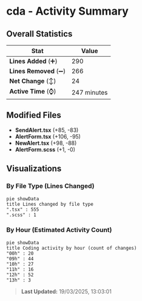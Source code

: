 # cda - Activity Summary 

## Overall Statistics

| Stat                   | Value                                                             |
| ---------------------- | ----------------------------------------------------------------- |
| **Lines Added** (➕)   | 290                                          |
| **Lines Removed** (➖) | 266                                        |
| **Net Change** (↕)    | 24                |
| **Active Time** (⌚)   | 247 minutes |


## Modified Files
- **SendAlert.tsx** (+85, -83)
- **AlertForm.tsx** (+106, -95)
- **NewAlert.tsx** (+98, -88)
- **AlertForm.scss** (+1, -0)

## Visualizations

### By File Type (Lines Changed)

```mermaid
pie showData
title Lines changed by file type
".tsx" : 555
".scss" : 1
```

### By Hour (Estimated Activity Count)

```mermaid
pie showData
title Coding activity by hour (count of changes)
"00h" : 20
"09h" : 44
"10h" : 27
"11h" : 16
"12h" : 52
"13h" : 3
```


> **Last Updated:** 19/03/2025, 13:03:01